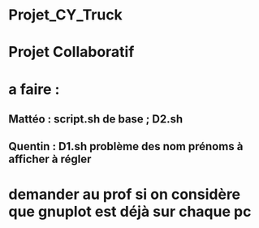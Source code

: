 # Projet_CY_Truck

# Projet Collaboratif

# a faire :
## Mattéo : script.sh de base ; D2.sh
## Quentin : D1.sh problème des nom prénoms à afficher à régler


# demander au prof si on considère que gnuplot est déjà sur chaque pc
